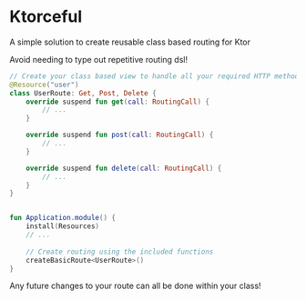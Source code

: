 # Ktorceful
A simple solution to create reusable class based routing for Ktor

Avoid needing to type out repetitive routing dsl!

```kotlin
// Create your class based view to handle all your required HTTP methods
@Resource("user")
class UserRoute: Get, Post, Delete {
    override suspend fun get(call: RoutingCall) {
        // ...
    }

    override suspend fun post(call: RoutingCall) {
        // ...
    }

    override suspend fun delete(call: RoutingCall) {
        // ...
    }
}


fun Application.module() {
    install(Resources)
    // ...
    
    // Create routing using the included functions
    createBasicRoute<UserRoute>()
}
```

Any future changes to your route can all be done within your class!
